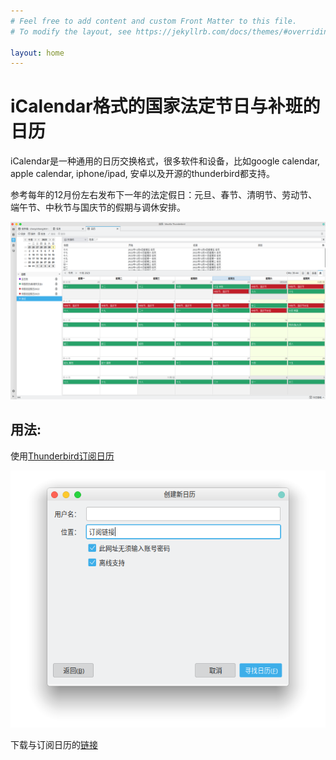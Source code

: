 ```yaml
---
# Feel free to add content and custom Front Matter to this file.
# To modify the layout, see https://jekyllrb.com/docs/themes/#overriding-theme-defaults

layout: home
---
```

# iCalendar格式的国家法定节日与补班的日历

iCalendar是一种通用的日历交换格式，很多软件和设备，比如google calendar, apple calendar, iphone/ipad, 安卓以及开源的thunderbird都支持。

参考每年的12月份左右发布下一年的法定假日：元旦、春节、清明节、劳动节、端午节、中秋节与国庆节的假期与调休安排。

![thunderbird中的效果](https://github.com/chenyinheng30/chenyinheng30.github.io/blob/main/_data/pictures/calender-in-thunderbird.png)

## 用法:

使用[Thunderbird订阅日历](https://support.mozilla.org/zh-CN/kb/%E6%B7%BB%E5%8A%A0%E5%81%87%E6%9C%9F%E6%97%A5%E5%8E%86)

![订阅日历](https://github.com/chenyinheng30/chenyinheng30.github.io/blob/main/_data/pictures/subscribe-calendar.png)

下载与订阅日历的[链接](https://github.com/chenyinheng30/chenyinheng30.github.io/blob/main/_data/chinese-public-holidays/latest.ics)